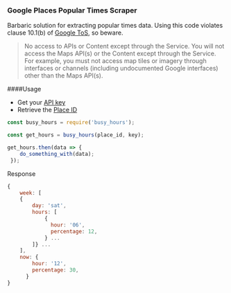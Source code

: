 ### Google Places Popular Times Scraper

Barbaric solution for extracting popular times data. 
Using this code violates clause 10.1(b) of [Google ToS](https://developers.google.com/maps/terms?#section_10_1), so beware.

>No access to APIs or Content except through the Service. You will not access the Maps API(s) or the Content except through the Service. For example, you must not access map tiles or imagery through interfaces or channels (including undocumented Google interfaces) other than the Maps API(s).
>


####Usage

* Get your [API key](https://developers.google.com/places/web-service/)
* Retrieve the [Place ID](https://developers.google.com/maps/documentation/javascript/examples/places-placeid-finder)

```javascript
const busy_hours = require('busy_hours');

const get_hours = busy_hours(place_id, key);

get_hours.then(data => {
    do_something_with(data); 
 });
```
Response

```javascript
{
    week: [
    {
        day: 'sat',
        hours: [
            { 
              hour: '06',
              percentage: 12,
            } ...
        ]} ...
    ],
    now: { 
        hour: '12',
        percentage: 30,
      }
}

```

